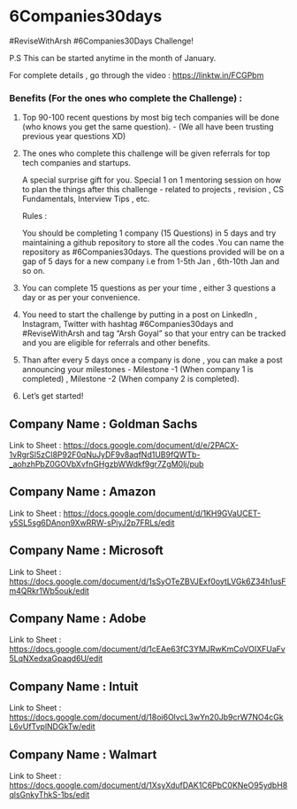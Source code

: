 # 6Companies30days

#ReviseWithArsh #6Companies30Days Challenge!

P.S This can be started anytime in the month of January.

For complete details , go through the video : https://linktw.in/FCGPbm

### Benefits (For the ones who complete the Challenge) :

1. Top 90-100 recent questions by most big tech companies will be done (who knows you get the same question). - (We all have been trusting previous year questions XD)
2. The ones who complete this challenge will be given referrals for top tech companies and startups.

   A special surprise gift for you.
   Special 1 on 1 mentoring session on how to plan the things after this challenge - related to projects , revision , CS Fundamentals, Interview Tips , etc.
   
   Rules :

    You should be completing 1 company (15 Questions) in 5 days and try maintaining a github repository to store all the codes .You can name the repository as #6Companies30days.
    The questions provided will be on a gap of 5 days for a new company i.e from 1-5th Jan , 6th-10th Jan and so on.

3. You can complete 15 questions as per your time , either 3 questions a day or as per your convenience.

4. You need to start the challenge by putting in a post on LinkedIn , Instagram, Twitter with hashtag #6Companies30days and #ReviseWithArsh and tag “Arsh Goyal” so that your entry can be tracked and you are eligible for referrals and other benefits.

5. Than after every 5 days once a company is done , you can make a post announcing your milestones - Milestone -1 (When company 1 is completed) , Milestone -2 (When company 2 is completed).

6. Let’s get started!

## Company Name : Goldman Sachs

Link to Sheet : https://docs.google.com/document/d/e/2PACX-1vRgrSl5zCl8P92F0qNuJyDF9v8aqfNd1UB9fQWTb-_aohzhPbZ0GOVbXvfnGHgzbWWdkf9gr7ZgM0lj/pub

## Company Name : Amazon

Link to Sheet : https://docs.google.com/document/d/1KH9GVaUCET-y5SL5sg6DAnon9XwRRW-sPiyJ2p7FRLs/edit

## Company Name : Microsoft

Link to Sheet : https://docs.google.com/document/d/1sSyOTeZBVJExf0oytLVGk6Z34h1usFm4QRkr1Wb5ouk/edit

## Company Name : Adobe

Link to Sheet : https://docs.google.com/document/d/1cEAe63fC3YMJRwKmCoVOIXFUaFv5LqNXedxaGpaqd6U/edit

## Company Name : Intuit

Link to Sheet : https://docs.google.com/document/d/18oi6OlvcL3wYn20Jb9crW7NO4cGkL6vUfTvplNDGkTw/edit

## Company Name : Walmart

Link to Sheet : https://docs.google.com/document/d/1XsyXdufDAK1C6PbC0KNeO95ydbH8qlsGnkyThkS-1bs/edit
